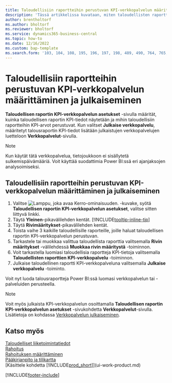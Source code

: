 ```yaml
---
title: Taloudellisiin raportteihin perustuvan KPI-verkkopalvelun määrittäminen ja julkaiseminen
description: 'Tässä artikkelissa kuvataan, miten taloudellisten raporttien KPI-tiedot näytetään tietyissä taloudellisissa raporteissa.'
author: brentholtorf
ms.author: bholtorf
ms.reviewer: bholtorf
ms.service: dynamics365-business-central
ms.topic: how-to
ms.date: 12/16/2022
ms.custom: bap-template
ms.search.form: '103, 104, 108, 195, 196, 197, 198, 489, 490, 764, 765, 766'
---
```

# Taloudellisiin raportteihin perustuvan KPI-verkkopalvelun määrittäminen ja julkaiseminen

**Taloudellisen raportin KPI-verkkopalvelun asetukset** -sivulla määrität, kuinka taloudellisen raportin KPI-tiedot näytetään ja mihin taloudellisiin raportteihin KPI-arvot perustuvat. Kun valitset **Julkaise verkkopalvelu**, määritetyt talousraportin KPI-tiedot lisätään julkaistujen verkkopalvelujen luetteloon **Verkkopalvelut**-sivulla.

> [!NOTE]
> Kun käytät tätä verkkopalvelua, tietojoukkoon ei sisällytetä sulkemispäivämääriä. Voit käyttää suodattimia Power BI:ssä eri ajanjaksojen analysoimiseksi.

## Taloudellisiin raportteihin perustuvan KPI-verkkopalvelun määrittäminen ja julkaiseminen
  
1. Valitse ![Lamppu, joka avaa Kerro-ominaisuuden.](media/ui-search/search_small.png "Kerro, mitä haluat tehdä") -kuvake, syötä **Taloudellisen raportin KPI-verkkopalvelun asetukset**, valitse sitten liittyvä linkki.
2. Täytä  **Yleinen**-pikavälilehden kentät. [!INCLUDE[tooltip-inline-tip](includes/tooltip-inline-tip_md.md)]
3. Täytä **Rivimääritykset**-pikavälilehden kentät.
4. Toista vaihe 3 kaikille taloudellisille raporteille, joille haluat taloudellisen raportin KPI-verkkopalvelun perustuvan.  
5. Tarkastele tai muokkaa valittua taloudellista raporttia valitsemalla **Rivin määritykset** -välilehdessä **Muokkaa rivin määritystä** -toiminnon.
6. Voit tarkastella luomiasi taloudellisia raportteja KPI-tietoja valitsemalla **Taloudellisten raporttien KPI-verkkopalvelu** -toiminnon.
7. Julkaise taloudellinen raportti KPI-verkkopalveluna valitsemalla **Julkaise verkkopalvelu** -toiminto.

Voit nyt luoda talousraportteja  Power BI:ssä luomasi verkkopalvelun tai -palveluiden perusteella.

> [!NOTE]  
> Voit myös julkaista KPI-verkkopalvelun osoittamalla **Taloudellisen raportin KPI-verkkopalvelun asetukset** -sivukohdetta **Verkkopalvelut**-sivulla. Lisätietoja on kohdassa [Verkkopalvelun julkaiseminen](across-how-publish-web-service.md).

## Katso myös

[Taloudelliset liiketoimintatiedot](bi.md)  
[Rahoitus](finance.md)  
[Rahoituksen määrittäminen](finance-setup-finance.md)  
[Pääkirjanpito ja tilikartta](finance-general-ledger.md)  
[Käsittele kohdetta [!INCLUDE[prod_short](includes/prod_short.md)]](ui-work-product.md)

[!INCLUDE[footer-include](includes/footer-banner.md)]
